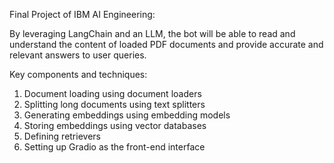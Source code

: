 Final Project of IBM AI Engineering:

By leveraging LangChain and an LLM, the bot will be able to read and understand the content of loaded PDF documents and provide accurate and relevant answers to user queries.

Key components and techniques:

1. Document loading using document loaders
2. Splitting long documents using text splitters
3. Generating embeddings using embedding models
4. Storing embeddings using vector databases
5. Defining retrievers
6. Setting up Gradio as the front-end interface
